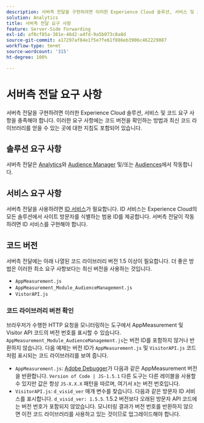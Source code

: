 ```yaml
---
description: 서버측 전달을 구현하려면 이러한 Experience Cloud 솔루션, 서비스 및 코드 요구 사항을 충족해야 합니다. 이러한 요구 사항에는 코드 버전을 확인하는 방법과 최신 코드 라이브러리를 얻을 수 있는 곳에 대한 지침도 포함되어 있습니다.
solution: Analytics
title: 서버측 전달 요구 사항
feature: Server-Side Forwarding
exl-id: af0cf85a-381e-46d2-a4fd-9a5b073c8a8d
source-git-commit: a17297af84e1f5e7fe61f886eb3906c462229087
workflow-type: tm+mt
source-wordcount: '315'
ht-degree: 100%

---
```


# 서버측 전달 요구 사항

서버측 전달을 구현하려면 이러한 Experience Cloud 솔루션, 서비스 및 코드 요구 사항을 충족해야 합니다. 이러한 요구 사항에는 코드 버전을 확인하는 방법과 최신 코드 라이브러리를 얻을 수 있는 곳에 대한 지침도 포함되어 있습니다.

## 솔루션 요구 사항

서버측 전달은 [Analytics](https://www.adobe.com/kr/data-analytics-cloud/analytics.html)와 [Audience Manager](https://www.adobe.com/kr/data-analytics-cloud/audience-manager.html) 및/또는 [Audiences](https://experienceleague.adobe.com/docs/core-services/interface/audiences/audience-library.html)에서 작동합니다.

## 서비스 요구 사항

서버측 전달을 사용하려면 [ID 서비스](https://experienceleague.adobe.com/docs/id-service/using/home.html)가 필요합니다. ID 서비스는 Experience Cloud의 모든 솔루션에서 사이트 방문자를 식별하는 범용 ID를 제공합니다. 서버측 전달이 작동하려면 ID 서비스를 구현해야 합니다.

## 코드 버전

서버측 전달에는 아래 나열된 코드 라이브러리 버전 1.5 이상이 필요합니다. 더 좋은 방법은 이러한 최소 요구 사항보다는 최신 버전을 사용하는 것입니다.

* `AppMeasurement.js`
* `AppMeasurement_Module_AudienceManagement.js`
* `VistorAPI.js`

### 코드 라이브러리 버전 확인

브라우저가 수행한 HTTP 요청을 모니터링하는 도구에서 AppMeasurement 및 Visitor API 코드의 버전 번호를 표시할 수 있습니다. `AppMeasurement_Module_AudienceManagement.js`는 버전 ID를 포함하지 않거나 반환하지 않습니다. 다음 예제는 버전 ID가 `AppMeasurement.js` 및 `VisitorAPI.js` 코드처럼 표시되는 코드 라이브러리를 보여 줍니다.

* `AppMeasurement.js`: [Adobe Debugger](https://experienceleague.adobe.com/docs/analytics/implementation/validate/debugger.html)가 다음과 같은 AppMeasurement 버전을 반환합니다. `Version of Code | JS-1.5.1` 다른 도구는 다른 레이블을 사용할 수 있지만 값은 항상 `JS-X.X.X` 패턴을 따르며, 여기서 `X`는 버전 번호입니다.
* `VisitorAPI.js`: `d_visid_ver` 매개 변수를 찾습니다. 다음과 같은 방문자 ID 서비스를 표시합니다. `d_visid_ver: 1.5.5`. 1.5.2 버전보다 오래된 방문자 API 코드에는 버전 번호가 포함되지 않았습니다. 모니터링 결과가 버전 번호를 반환하지 않으면 이전 코드 라이브러리를 사용하고 있는 것이므로 업그레이드해야 합니다.
